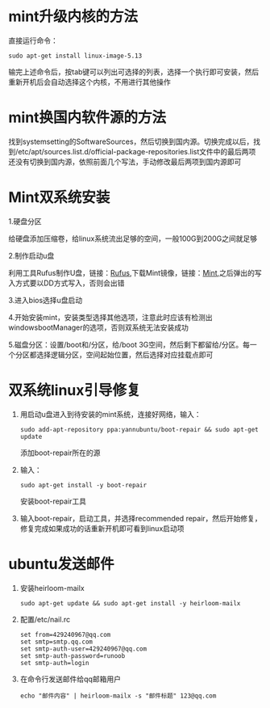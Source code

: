 # mint升级内核的方法

直接运行命令：

~~~
sudo apt-get install linux-image-5.13
~~~

输完上述命令后，按tab键可以列出可选择的列表，选择一个执行即可安装，然后重新开机后会自动选择这个内核，不用进行其他操作

# mint换国内软件源的方法

找到systemsetting的SoftwareSources，然后切换到国内源。切换完成以后，找到/etc/apt/sources.list.d/official-package-repositories.list文件中的最后两项还没有切换到国内源，依照前面几个写法，手动修改最后两项到国内源即可

# Mint双系统安装

1.硬盘分区

给硬盘添加压缩卷，给linux系统流出足够的空间，一般100G到200G之间就足够

2.制作启动u盘

利用工具Rufus制作U盘，链接：[Rufus](https://rufus.ie/de/),下载Mint镜像，链接：[Mint](https://www.linuxmint.com/edition.php?id=288),之后弹出的写入方式要以DD方式写入，否则会出错

3.进入bios选择u盘启动

4.开始安装mint，安装类型选择其他选项，注意此时应该有检测出windowsbootManager的选项，否则双系统无法安装成功

5.磁盘分区：设置/boot和/分区，给/boot 3G空间，然后剩下都留给/分区。每一个分区都选择逻辑分区，空间起始位置，然后选择对应挂载点即可

# 双系统linux引导修复

1. 用启动u盘进入到待安装的mint系统，连接好网络，输入：

   ```
   sudo add-apt-repository ppa:yannubuntu/boot-repair && sudo apt-get update
   ```

   添加boot-repair所在的源

2. 输入：

   ```
   sudo apt-get install -y boot-repair
   ```

   安装boot-repair工具

3. 输入boot-repair，启动工具，并选择recommended repair，然后开始修复，修复完成如果成功的话重新开机即可看到linux启动项

# ubuntu发送邮件

1. 安装heirloom-mailx

   ```
   sudo apt-get update && sudo apt-get install -y heirloom-mailx
   ```

2. 配置/etc/nail.rc

   ```
   set from=429240967@qq.com
   set smtp=smtp.qq.com
   set smtp-auth-user=429240967@qq.com
   set smtp-auth-password=runoob
   set smtp-auth=login
   ```

3. 在命令行发送邮件给qq邮箱用户

   ```
   echo "邮件内容" | heirloom-mailx -s "邮件标题" 123@qq.com
   ```

   
